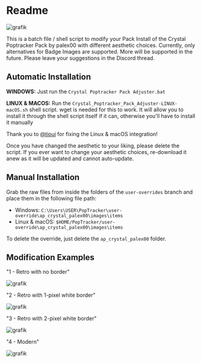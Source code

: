 # Readme
![grafik](https://github.com/user-attachments/assets/4d425841-e4cb-441c-aff7-7872d4b11526)

This is a batch file / shell script to modify your Pack Install of the Crystal Poptracker Pack by palex00 with different aesthetic choices.
Currently, only alternatives for Badge Images are supported. More will be supported in the future. Please leave your suggestions in the Discord thread.

## Automatic Installation
**WINDOWS:** Just run the ``Crystal Poptracker Pack Adjuster.bat``

**LINUX & MACOS:** Run the ``Crystal_Poptracker_Pack_Adjuster-LINUX-macOS.sh`` shell script. wget is needed for this to work. It will allow you to install it through the shell script itself if it can, otherwise you'll have to install it manually

Thank you to [@tioui](https://github.com/tioui) for fixing the Linux & macOS integration!

Once you have changed the aesthetic to your liking, please delete the script. If you ever want to change your aesthetic choices, re-download it anew as it will be updated and cannot auto-update.

## Manual Installation
Grab the raw files from inside the folders of the ``user-overrides`` branch and place them in the following file path:
  - Windows: ``C:\Users\USER\PopTracker\user-override\ap_crystal_palex00\images\items``
  - Linux & macOS: ``$HOME/PopTracker/user-override\ap_crystal_palex00\images\items``

To delete the override, just delete the ``ap_crystal_palex00`` folder.

## Modification Examples
"1 - Retro with no border"

![grafik](https://github.com/user-attachments/assets/a72594c7-76f1-4daa-ba56-5b9d765a6551)


"2 - Retro with 1-pixel white border"

![grafik](https://github.com/user-attachments/assets/29b2c8ca-ca2a-4b24-9200-15bf40d872f8)

"3 - Retro with 2-pixel white border"

![grafik](https://github.com/user-attachments/assets/ba9bb5c6-9724-409a-aa44-71b1313befee)


"4 - Modern"

![grafik](https://github.com/user-attachments/assets/a83191b6-6533-412b-899f-46003291e45e)
